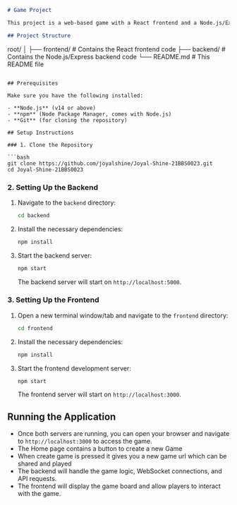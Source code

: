```markdown
# Game Project

This project is a web-based game with a React frontend and a Node.js/Express backend. The game allows players to join and play in real-time with WebSocket communication.

## Project Structure

```
root/
│
├── frontend/       # Contains the React frontend code
├── backend/        # Contains the Node.js/Express backend code
└── README.md       # This README file
```

## Prerequisites

Make sure you have the following installed:

- **Node.js** (v14 or above)
- **npm** (Node Package Manager, comes with Node.js)
- **Git** (for cloning the repository)

## Setup Instructions

### 1. Clone the Repository

```bash
git clone https://github.com/joyalshine/Joyal-Shine-21BBS0023.git
cd Joyal-Shine-21BBS0023
```

### 2. Setting Up the Backend

1. Navigate to the `backend` directory:

    ```bash
    cd backend
    ```

2. Install the necessary dependencies:

    ```bash
    npm install
    ```

3. Start the backend server:

    ```bash
    npm start
    ```

    The backend server will start on `http://localhost:5000`.

### 3. Setting Up the Frontend

1. Open a new terminal window/tab and navigate to the `frontend` directory:

    ```bash
    cd frontend
    ```

2. Install the necessary dependencies:

    ```bash
    npm install
    ```

3. Start the frontend development server:

    ```bash
    npm start
    ```

    The frontend server will start on `http://localhost:3000`.

## Running the Application

- Once both servers are running, you can open your browser and navigate to `http://localhost:3000` to access the game.
- The Home page contains a button to create a new Game
- When create game is pressed it gives you a new game url which can be shared and played
- The backend will handle the game logic, WebSocket connections, and API requests.
- The frontend will display the game board and allow players to interact with the game.
